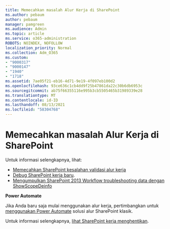 ```yaml
---
title: Memecahkan masalah Alur Kerja di SharePoint
ms.author: pebaum
author: pebaum
manager: pamgreen
ms.audience: Admin
ms.topic: article
ms.service: o365-administration
ROBOTS: NOINDEX, NOFOLLOW
localization_priority: Normal
ms.collection: Adm_O365
ms.custom:
- "9000317"
- "9000147"
- "1940"
- "1718"
ms.assetid: 7ae05f21-eb16-4d71-9e19-4f097eb100d2
ms.openlocfilehash: 93ce636c1cb4dd9f25b47861da22c30b6db6953c
ms.sourcegitcommit: ab75f66355116e995b3cb5505465b31989339e28
ms.translationtype: MT
ms.contentlocale: id-ID
ms.lasthandoff: 08/13/2021
ms.locfileid: "58304768"
---
```

# <a name="troubleshoot-workflows-in-sharepoint"></a>Memecahkan masalah Alur Kerja di SharePoint

Untuk informasi selengkapnya, lihat:

- [Memecahkan SharePoint kesalahan validasi alur kerja](https://docs.microsoft.com/sharepoint/dev/general-development/troubleshooting-sharepoint-server-workflow-validation-errors-in-visio)
- [Debug SharePoint kerja baru](https://docs.microsoft.com/sharepoint/dev/general-development/debugging-sharepoint-server-workflows).
- [Mengumpulkan SharePoint 2013 Workflow troubleshooting data dengan ShowScopeDeinfo](https://docs.microsoft.com/sharepoint/troubleshoot/workflows/gather-workflow-data)

**Power Automate**

Jika Anda baru saja mulai menggunakan alur kerja, pertimbangkan untuk [menggunakan Power Automate](https://docs.microsoft.com/power-automate/modern-approvals) solusi alur SharePoint klasik.

Untuk informasi selengkapnya, [lihat SharePoint kerja menghentikan](https://docs.microsoft.com/alchemyinsights/sharepoint-workflows-retiring).
